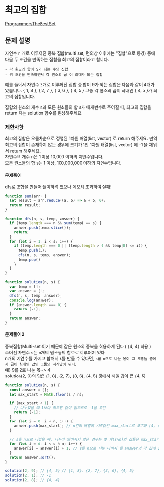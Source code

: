 # 최고의 집합

[ProgrammersTheBestSet](https://school.programmers.co.kr/learn/courses/30/lessons/12938?language=javascript)

## 문제 설명

자연수 n 개로 이루어진 중복 집합(multi set, 편의상 이후에는 "집합"으로 통칭) 중에 다음 두 조건을 만족하는 집합을 최고의 집합이라고 합니다.

```
- 각 원소의 합이 S가 되는 수의 집합
- 위 조건을 만족하면서 각 원소의 곱 이 최대가 되는 집합
```

예를 들어서 자연수 2개로 이루어진 집합 중 합이 9가 되는 집합은 다음과 같이 4개가 있습니다.
{ 1, 8 }, { 2, 7 }, { 3, 6 }, { 4, 5 }
그중 각 원소의 곱이 최대인 { 4, 5 }가 최고의 집합입니다.

집합의 원소의 개수 n과 모든 원소들의 합 s가 매개변수로 주어질 때, 최고의 집합을 return 하는 solution 함수를 완성해주세요.

### 제한사항

최고의 집합은 오름차순으로 정렬된 1차원 배열(list, vector) 로 return 해주세요.
만약 최고의 집합이 존재하지 않는 경우에 크기가 1인 1차원 배열(list, vector) 에 -1 을 채워서 return 해주세요.  
자연수의 개수 n은 1 이상 10,000 이하의 자연수입니다.  
모든 원소들의 합 s는 1 이상, 100,000,000 이하의 자연수입니다.

#### 문제풀이

dfs로 조합을 만들어 풀이하려 했으나 메모리 초과하여 실패!

```js
function sum(arr) {
  let result = arr.reduce((a, b) => a + b, 0);
  return result;
}

function dfs(n, s, temp, answer) {
  if (temp.length === n && sum(temp) == s) {
    answer.push(temp.slice());
    return;
  }
  for (let i = 1; i < s; i++) {
    if (temp.length === 0 || (temp.length > 0 && temp[0] <= i)) {
      temp.push(i);
      dfs(n, s, temp, answer);
      temp.pop();
    }
  }
}

function solution(n, s) {
  var temp = [];
  var answer = [];
  dfs(n, s, temp, answer);
  console.log(answer);
  if (answer.length === 0) {
    return [-1];
  }
  return answer;
}
```

#### 문제풀이 2

중복집합(Multi-set)이기 때문에 같은 원소의 중복을 허용하게 된다 ( {4, 4} 허용 )  
주어진 자연수 s는 n개의 원소들의 합으로 이루어져 있다  
n개의 자연수를 가지고 합쳐서 s를 만들 수 있다면, `s를 n으로 나눈 몫이 그 조합들 중에서 곱이 최대인 값인 그룹의 시작값이 된다`.  
예) 9를 2로 나눈 몫 -> 4  
solution(2, 9)의 답은 {1, 8}, {2, 7}, {3, 6}, {4, 5} 중에서 제일 곱이 큰 {4, 5}

```js
function solution(n, s) {
  const answer = [];
  let max_start = Math.floor(s / n);

  if (max_start < 1) {
    // 나누었을 때 1보다 작으면 값이 없으므로 -1을 리턴
    return [-1];
  }
  for (let i = 0; i < n; i++) {
    answer.push(max_start); // n칸의 배열에 시작값인 max_start로 초기화 [4, 4]
  }

  // s를 n으로 나눴을 때, 나누어 떨어지지 않은 경우는 몇 개(s%n)의 값들은 max_start보다 1씩 크다는 의미이다.
  for (let i = 0; i < s % n; i++) {
    answer[i] = answer[i] + 1; // s를 n으로 나눈 나머지 를 answer의 각 값에 1씩 더하면 문제를 해결할 수 있다.
  }
  return answer.sort();
}

solution(2, 9); // {4, 5} // {1, 8}, {2, 7}, {3, 6}, {4, 5}
solution(2, 1); // -1
solution(2, 8); // {4, 4}
```
